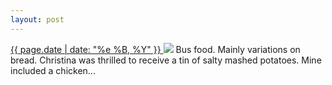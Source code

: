```yaml
---
layout: post
---
```


<p>
  <a href="/96">
    <time>{{ page.date | date: "%e %B, %Y" }}</time>
  </a>
  <a href="/96"><img src="{{ site.assets_url }}/96.jpg"/></a>
  <span>Bus food. Mainly variations on bread. Christina was thrilled to receive a tin of salty mashed potatoes. Mine included a chicken...</span>
</p>
